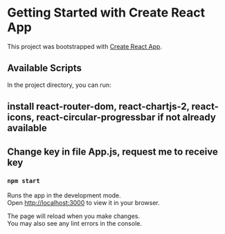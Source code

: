 # Getting Started with Create React App

This project was bootstrapped with [Create React App](https://github.com/facebook/create-react-app).

## Available Scripts

In the project directory, you can run:
## install react-router-dom, react-chartjs-2, react-icons, react-circular-progressbar if not already available

## Change key in file App.js, request me to receive key

### `npm start`

Runs the app in the development mode.\
Open [http://localhost:3000](http://localhost:3000) to view it in your browser.

The page will reload when you make changes.\
You may also see any lint errors in the console.


